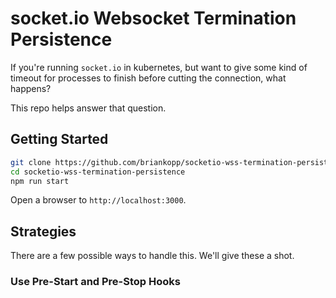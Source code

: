 # socket.io Websocket Termination Persistence

If you're running `socket.io` in kubernetes, but want
to give some kind of timeout for processes to finish before cutting
the connection, what happens?

This repo helps answer that question.

## Getting Started

```sh
git clone https://github.com/briankopp/socketio-wss-termination-persistence
cd socketio-wss-termination-persistence
npm run start
```

Open a browser to `http://localhost:3000`.

## Strategies

There are a few possible ways to handle this. We'll give these a shot.

### Use Pre-Start and Pre-Stop Hooks


